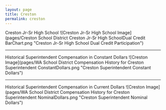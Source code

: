 ```yaml
---
layout: page
title: Creston
permalink: creston
---
```



Creston Jr-Sr High School
![Creston Jr-Sr High School Image](pages/Creston School District Creston Jr-Sr High SchoolDual Credit BarChart.png "Creston Jr-Sr High School Dual Credit Participation")

___

Historical Superintendent Compensation in Constant Dollars
![Creston Image](pages/WA School District Compensation History for Creston Superintendent ConstantDollars.png "Creston Superintendent Constant Dollars")

___

Historical Superintendent Compensation in Current Dollars
![Creston Image](pages/WA School District Compensation History for Creston Superintendent NominalDollars.png "Creston Superintendent Nominal Dollars")